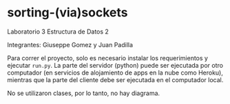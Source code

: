 # sorting-(via)sockets
Laboratorio 3 Estructura de Datos 2

Integrantes: Giuseppe Gomez y Juan Padilla

Para correr el proyecto, solo es necesario instalar los requerimientos y ejecutar `run.py`. La parte del servidor (python) puede ser ejecutada por otro computador (en servicios de alojamiento de apps en la nube como Heroku), mientras que la parte del cliente debe ser ejecutada en el computador local.

No se utilizaron clases, por lo tanto, no hay diagrama.